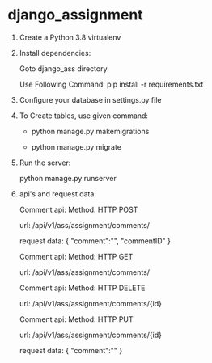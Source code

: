 # django_assignment

1. Create a Python 3.8 virtualenv

2. Install dependencies:
   
   Goto django_ass directory
   
   Use Following Command: pip install -r requirements.txt

3. Configure your database in settings.py file

4. To Create tables, use given command:
   
   
   - python manage.py makemigrations


   - python manage.py migrate

6. Run the server:

   python manage.py runserver

7. api's and request data:   
   
   Comment api: Method: HTTP POST
   
   url: /api/v1/ass/assignment/comments/
   
   request data: {
    "comment":"",
    "commentID"
   }
   
   Comment api: Method: HTTP GET
   
   url: /api/v1/ass/assignment/comments/
   
   Comment api: Method: HTTP DELETE
   
   url: /api/v1/ass/assignment/comments/{id}
   
   
   Comment api: Method: HTTP PUT
   
   url: /api/v1/ass/assignment/comments/{id}
   
   request data: {
      "comment":""
   }
  
